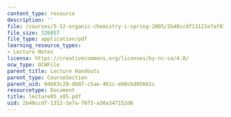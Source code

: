```yaml
---
content_type: resource
description: ''
file: /courses/5-12-organic-chemistry-i-spring-2005/2b48ccdf13121e7af073a38a347152d6_lecture05_s05.pdf
file_size: 326057
file_type: application/pdf
learning_resource_types:
- Lecture Notes
license: https://creativecommons.org/licenses/by-nc-sa/4.0/
ocw_type: OCWFile
parent_title: Lecture Handouts
parent_type: CourseSection
parent_uid: 94b63c29-d687-c5ae-461c-eb0cbd05661c
resourcetype: Document
title: lecture05_s05.pdf
uid: 2b48ccdf-1312-1e7a-f073-a38a347152d6
---
```

